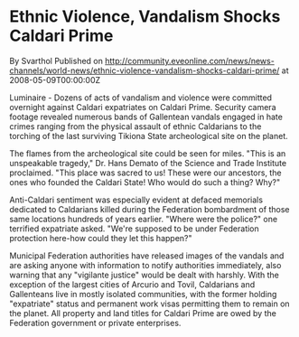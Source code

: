 # Ethnic Violence, Vandalism Shocks Caldari Prime
By Svarthol
Published on http://community.eveonline.com/news/news-channels/world-news/ethnic-violence-vandalism-shocks-caldari-prime/ at 2008-05-09T00:00:00Z

Luminaire - Dozens of acts of vandalism and violence were committed overnight against Caldari expatriates on Caldari Prime. Security camera footage revealed numerous bands of Gallentean vandals engaged in hate crimes ranging from the physical assault of ethnic Caldarians to the torching of the last surviving Tikiona State archeological site on the planet.

The flames from the archeological site could be seen for miles. "This is an unspeakable tragedy," Dr. Hans Demato of the Science and Trade Institute proclaimed. "This place was sacred to us! These were our ancestors, the ones who founded the Caldari State! Who would do such a thing? Why?"

Anti-Caldari sentiment was especially evident at defaced memorials dedicated to Caldarians killed during the Federation bombardment of those same locations hundreds of years earlier. "Where were the police?" one terrified expatriate asked. "We're supposed to be under Federation protection here-how could they let this happen?"

Municipal Federation authorities have released images of the vandals and are asking anyone with information to notify authorities immediately, also warning that any "vigilante justice" would be dealt with harshly. With the exception of the largest cities of Arcurio and Tovil, Caldarians and Gallenteans live in mostly isolated communities, with the former holding "expatriate" status and permanent work visas permitting them to remain on the planet. All property and land titles for Caldari Prime are owed by the Federation government or private enterprises.


